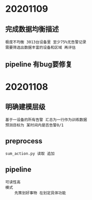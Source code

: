 # 20201109
## 完成数据均衡描述
    极度不均衡 3013台设备里 至少75%无告警记录
    需要筛选出数据丰富的设备和区域 再评估
## pipeline 有bug要修复 

# 20201108
## 明确建模层级
    基于一设备的所有告警 汇总为一行作为训练数据
    预测目标为 某时间内是否告警0/1
## preprocess 
    sum_action.py 读取 追加 
## pipeline 
    可读性高
    模式
        先策划好事物 在划定具体功能
